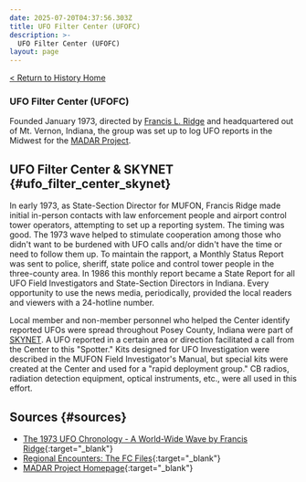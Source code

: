 ```yaml
---
date: 2025-07-20T04:37:56.303Z
title: UFO Filter Center (UFOFC)
description: >-
  UFO Filter Center (UFOFC)
layout: page
---
```


[< Return to History Home](/History-TriState)

### UFO Filter Center (UFOFC)
Founded January 1973, directed by [Francis L. Ridge](FrancisRidge) and headquartered out of Mt. Vernon,
Indiana, the group was set up to log UFO reports in the Midwest for the
[MADAR Project](MADARProject).

UFO Filter Center & SKYNET {#ufo_filter_center_skynet}
--------------------------

In early 1973, as State-Section Director for MUFON, Francis Ridge made
initial in-person contacts with law enforcement people and airport
control tower operators, attempting to set up a reporting system. The
timing was good. The 1973 wave helped to stimulate cooperation among
those who didn't want to be burdened with UFO calls and/or didn't have
the time or need to follow them up. To maintain the rapport, a Monthly
Status Report was sent to police, sheriff, state police and control
tower people in the three-county area. In 1986 this monthly report
became a State Report for all UFO Field Investigators and State-Section
Directors in Indiana. Every opportunity to use the news media,
periodically, provided the local readers and viewers with a 24-hotline
number.

Local member and non-member personnel who helped the Center identify
reported UFOs were spread throughout Posey County, Indiana were part of
[SKYNET](SKYNET). A UFO reported in a certain area or
direction facilitated a call from the Center to this "Spotter." Kits
designed for UFO Investigation were described in the
MUFON Field Investigator's Manual, but special kits
were created at the Center and used for a "rapid deployment group." CB
radios, radiation detection equipment, optical instruments, etc., were
all used in this effort.

Sources {#sources}
-------

-   [The 1973 UFO Chronology - A World-Wide Wave by Francis Ridge](http://www.nicap.org/chronos/1973fullrep.htm){:target="_blank"}
-   [Regional Encounters: The FC Files](https://amzn.to/4fjbNop){:target="_blank"}
-   [MADAR Project Homepage](http://www.nicap.org/madar.htm){:target="_blank"}
